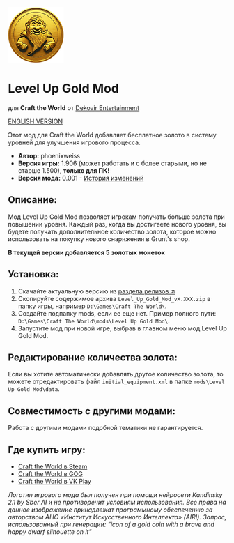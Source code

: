 ![Level Up Gold Mod](/icon.png)

# Level Up Gold Mod
для **Craft the World** от [Dekovir Entertainment](http://dekovir.com/craft-the-world/)

[ENGLISH VERSION](README.md)

Этот мод для Craft the World добавляет бесплатное золото в систему уровней для улучшения игрового процесса.

- **Автор:** phoenixweiss
- **Версия игры:** 1.906 (может работать и с более старыми, но не старше 1.500), **только для ПК!**
- **Версия мода:** 0.001 - [История изменений](CHANGELOG_RU.md)

## Описание:
Мод Level Up Gold Mod позволяет игрокам получать больше золота при повышении уровня. Каждый раз, когда вы достигаете нового уровня, вы будете получать дополнительное количество золота, которое можно использовать на покупку нового снаряжения в Grunt's shop.

**В текущей версии добавляется 5 золотых монеток**

## Установка:
1. Скачайте актуальную версию из [раздела релизов ↗](https://github.com/phoenixweiss/Craft-the-World-Level-Up-Gold-Mod/releases)
1. Скопируйте содержимое архива `Level_Up_Gold_Mod_vX.XXX.zip` в папку игры, например `D:\Games\Craft The World\`.
2. Создайте подпапку mods, если ее еще нет. Пример полного пути: `D:\Games\Craft The World\mods\Level Up Gold Mod\`.
3. Запустите мод при новой игре, выбрав в главном меню мод Level Up Gold Mod.

## Редактирование количества золота:
Если вы хотите автоматически добавлять другое количество золота, то можете отредактировать файл `initial_equipment.xml` в папке `mods\Level Up Gold Mod\data`.

## Совместимость с другими модами:
Работа с другими модами подобной тематики не гарантируется.

## Где купить игру:
- [Craft the World в Steam](http://store.steampowered.com/app/248390)
- [Craft the World в GOG](https://www.gog.com/ru/game/craft_the_world)
- [Craft the World в VK Play](https://vkplay.ru/play/game/crafttheworld)

*Логотип игрового мода был получен при помощи нейросети Kandinsky 2.1 by Sber AI и не противоречит условиям использования. Все права на данное изображение принадлежат программному обеспечению за авторством АНО «Институт Искусственного Интеллекта» (AIRI). Запрос, использованный при генерации: "icon of a gold coin with a brave and happy dwarf silhouette on it"*
